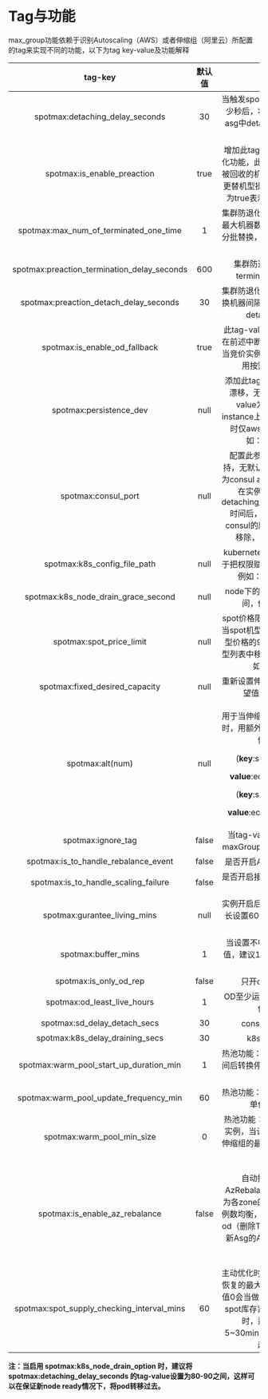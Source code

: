 # Tag与功能

max\_group功能依赖于识别Autoscaling（AWS）或者伸缩组（阿里云）所配置的tag来实现不同的功能，以下为tag key-value及功能解释

|                     tag-key                    |  默认值  |                                                                                                                       功能                                                                                                                       |   版本支持  |
| :--------------------------------------------: | :---: | :--------------------------------------------------------------------------------------------------------------------------------------------------------------------------------------------------------------------------------------------: | :-----: |
|        spotmax:detaching\_delay\_seconds       |   30  |                                                                                                   当触发spot回收时，间隔多少秒后，将被回收机器从asg中detach，默认为30秒                                                                                                   | ALI/AWS |
|          spotmax:is\_enable\_preaction         |  true |                                                                                       增加此tag为开启集群防退化功能，此功能为预测即将被回收的机器，并提前进行更替机型操作，tag-value为true表示为开启此功能                                                                                       | ALI/AWS |
|   spotmax:max\_num\_of\_terminated\_one\_time  |   1   |                                                                                                     集群防退化功能一次关闭的最大机器数，替换机器执行分批替换，每次替换的最大数量                                                                                                     | ALI/AWS |
| spotmax:preaction\_termination\_delay\_seconds |  600  |                                                                                                             集群防退化功能执行terminate间隔时间                                                                                                             | ALI/AWS |
|    spotmax:preaction\_detach\_delay\_seconds   |   30  |                                                                                                       集群防退化功能中，将被替换机器间隔多少秒后，会被detach出asg                                                                                                       | ALI/AWS |
|        spotmax:is\_enable\_od\_fallback        |  true |                                                                                                此tag-value为true表示，在前述中断预补偿机制中，当竞价实例无法获取时，会用按需实例补充                                                                                               | ALI/AWS |
|            spotmax:persistence\_dev            |  null |                                                                                  添加此tag可以进行ebs的漂移，无默认值，tag-value为非root盘在instance上的映射路径，暂时仅aws平台支持，例如：/dev/sdf                                                                                  | ALI/AWS |
|              spotmax:consul\_port              |  null |                                                               配置此参数为consul支持，无默认值，tag-value为consul agent本地端口号 在实例中断并经过detaching\_delay\_seconds时间后，该实例将会从consul的服务发现列表中移除，例如：8500                                                              | ALI/AWS |
|         spotmax:k8s\_config\_file\_path        |  null |                                                                                                 kubernetes 配置文件，用于把权限赋给max group，例如：xxx/config                                                                                                 | ALI/AWS |
|     spotmax:k8s\_node\_drain\_grace\_second    |  null |                                                                                                             node下的pod移出延迟时间，例如：600                                                                                                             | ALI/AWS |
|           spotmax:spot\_price\_limit           |  null |                                                                                          spot价格限制，例如 0.9， 当spot机型价格超过按需机型价格的90%，从替换机型列表中移出这个机型，例如：0.75                                                                                         |   ALI   |
|        spotmax:fixed\_desired\_capacity        |  null |                                                                                                               重新设置伸缩组的机器的期望值，例如：3                                                                                                              | ALI/AWS |
|                spotmax:alt(num)                |  null | <p>用于当伸缩组内的机器没有时，用额外的机器来替换，例子：</p><p>(<strong>key</strong>:spotmax:alt<strong>1</strong></p><p><strong>value</strong>:ecs.mn4.large)</p><p>(<strong>key</strong>:spotmax:alt<strong>2</strong></p><p><strong>value</strong>:ecs.n2.medium)</p> | ALI/AWS |
|               spotmax:ignore\_tag              | false |                                                                                                        当tag-value为true时，maxGroup不管理此伸缩组                                                                                                        | ALI/AWS |
|    spotmax:is\_to\_handle\_rebalance\_event    | false |                                                                                                                  是否开启AWS容量再平衡                                                                                                                  |   AWS   |
|    spotmax:is\_to\_handle\_scaling\_failure    | false |                                                                                                                 是否开启接收伸缩失败信息处理                                                                                                                 | ALI/AWS |
|         spotmax:gurantee\_living\_mins         |  null |                                                                                                            实例开启后不中断时长，最长设置60分钟，单位为分钟                                                                                                           |   ALI   |
|              spotmax:buffer\_mins              |   1   |                                                                                                            当设置不中断时间，误差值，建议1分钟，单位为分钟                                                                                                            |   ALI   |
|            spotmax:is\_only\_od\_rep           | false |                                                                                                                    只开od进行替换                                                                                                                    |   AWS   |
|         spotmax:od\_least\_live\_hours         |   1   |                                                                                                                 OD至少运行多长时间，单位小时                                                                                                                |   AWS   |
|         spotmax:sd\_delay\_detach\_secs        |   30  |                                                                                                                   consul移除时间                                                                                                                   | ALI/AWS |
|       spotmax:k8s\_delay\_draining\_secs       |   30  |                                                                                                                     k8s移除时间                                                                                                                    | ALI/AWS |
|  spotmax:warm\_pool\_start\_up\_duration\_min  |   1   |                                                                                                           热池功能：实例开机多长时间后转换停止状态，单位为分钟                                                                                                           |   AWS   |
|   spotmax:warm\_pool\_update\_frequency\_min   |   60  |                                                                                                                热池功能：实例更新频率，单位为分钟                                                                                                               |   AWS   |
|          spotmax:warm\_pool\_min\_size         |   0   |                                                                                                      热池功能：开启多少个OD实例，当设置为-1时，为伸缩组的最大值与期望值之差                                                                                                     |   AWS   |
|        spotmax:is\_enable\_az\_rebalance       | false |                                                                     <p></p><p>自动控制ASG的AzRebalance。调整目标为各zone的总InService实例数均衡，不区分spot还是od（删除Tag后需要人工更新Asg的AzRebalance状态）</p>                                                                    |   AWS   |
| spotmax:spot\_supply\_checking\_interval\_mins |   60  |                                                                                 主动优化时，检查spot库存恢复的最大间隔时间。默认值0会当做60分钟；建议在spot库存紧张开出很多od时，适当降低到5\~30min，值越小则检查越频繁                                                                                 |   AWS   |

**注：当启用 spotmax:k8s\_node\_drain\_option 时，建议将spotmax:detaching\_delay\_seconds 的tag-value设置为80-90之间，这样可以在保证新node ready情况下，将pod转移过去。**
